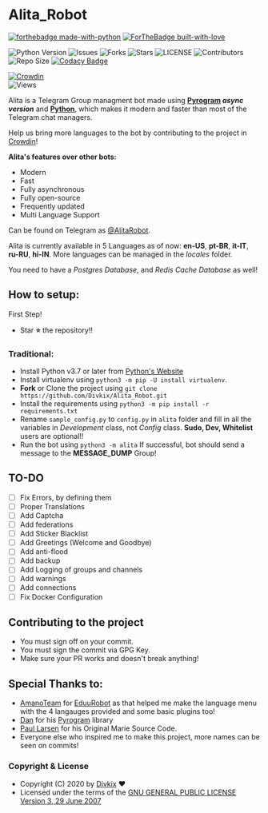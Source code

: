 # Alita_Robot

[![forthebadge made-with-python](http://ForTheBadge.com/images/badges/made-with-python.svg)](https://www.python.org/)
[![ForTheBadge built-with-love](http://ForTheBadge.com/images/badges/built-with-love.svg)](https://GitHub.com/Divkix/)</br>

![Python Version](https://img.shields.io/badge/python-3.7-green?style=for-the-badge&logo=appveyor)
![Issues](https://img.shields.io/github/issues/Divkix/Alita_Robot?style=for-the-badge&logo=appveyor)
![Forks](https://img.shields.io/github/forks/Divkix/Alita_Robot?style=for-the-badge&logo=appveyor)
![Stars](https://img.shields.io/github/stars/Divkix/Alita_Robot?style=for-the-badge&logo=appveyor)
![LICENSE](https://img.shields.io/github/license/Divkix/Alita_Robot?style=for-the-badge&logo=appveyor)
![Contributors](https://img.shields.io/github/contributors/Divkix/Alita_Robot?style=for-the-badge&logo=appveyor)
![Repo Size](https://img.shields.io/github/repo-size/Divkix/Alita_Robot?style=for-the-badge&logo=appveyor)
[![Codacy Badge](https://api.codacy.com/project/badge/Grade/4ed13d169d5246c983bfcbfa813b6194)](https://app.codacy.com/gh/Divkix/Alita_Robot?utm_source=github.com&utm_medium=referral&utm_content=Divkix/Alita_Robot&utm_campaign=Badge_Grade_Settings)</br>

[![Crowdin](https://badges.crowdin.net/alita_robot/localized.svg)](https://crowdin.com/project/alita_robot)</br>
![Views](https://hits.seeyoufarm.com/api/count/incr/badge.svg?url=https://github.com/Divkix/Alita_Robot&title=Profile%20Views)</br>


Alita is a Telegram Group managment bot made using **[Pyrogram](https://docs.pyrogram.org) _async version_** and **[Python](https://python.org)**, which makes it modern and faster than most of the Telegram chat managers.

Help us bring more languages to the bot by contributing to the project in [Crowdin](https://crowdin.com/project/alitarobot)!

**Alita's features over other bots:**
-   Modern
-   Fast
-   Fully asynchronous
-   Fully open-source
-   Frequently updated
-   Multi Language Support

Can be found on Telegram as [@AlitaRobot](https://t.me/AlitaRobot).

Alita is currently available in 5 Languages as of now: **en-US**, **pt-BR**, **it-IT**, **ru-RU**, **hi-IN**.
More languages can be managed in the _locales_ folder.

You need to have a *Postgres Database*, and *Redis Cache Database* as well!

## How  to setup:

First Step!
- Star **⭐** the repository!!

### Traditional:
- Install Python v3.7 or later from [Python's Website](https://python.org)
- Install virtualenv using `python3 -m pip -U install virtualenv`.
- **Fork** or Clone the project using `git clone https://github.com/Divkix/Alita_Robot.git`
- Install the requirements using `python3 -m pip install -r requirements.txt`
- Rename `sample_config.py` to `config.py` in `alita` folder and fill in all the variables in *Development* class, not *Config* class. **Sudo, Dev, Whitelist** users are optional!!
- Run the bot using `python3 -m alita`
If successful, bot should send a message to the **MESSAGE_DUMP** Group!

## TO-DO
- [ ] Fix Errors, by defining them
- [ ] Proper Translations
- [ ] Add Captcha
- [ ] Add federations
- [ ] Add Sticker Blacklist
- [ ] Add Greetings (Welcome and Goodbye)
- [ ] Add anti-flood
- [ ] Add backup
- [ ] Add Logging of groups and channels
- [ ] Add warnings
- [ ] Add connections
- [ ] Fix Docker Configuration

## Contributing to the project

 - You must sign off on your commit.
 - You must sign the commit via GPG Key.
 - Make sure your PR works and doesn't break anything!

## Special Thanks to:
- [AmanoTeam](https://github.com/AmanoTeam/) for [EduuRobot](https://github.com/AmanoTeam/EduuRobot/tree/rewrite) as that helped me make the language menu with the 4 langauges provided and some basic plugins too!
- [Dan](https://github.com/delivrance) for his [Pyrogram](https://github.com/pyrogram) library
- [Paul Larsen](https://github.com/PaulSonOfLars) for his Original Marie Source Code.
- Everyone else who inspired me to make this project, more names can be seen on commits!

### Copyright & License

* Copyright (C) 2020 by [Divkix](https://github.com/Divkix) ❤️️
* Licensed under the terms of the [GNU GENERAL PUBLIC LICENSE Version 3, 29 June 2007](https://github.com/Divkix/Alita_Robot/blob/master/LICENSE.md)
